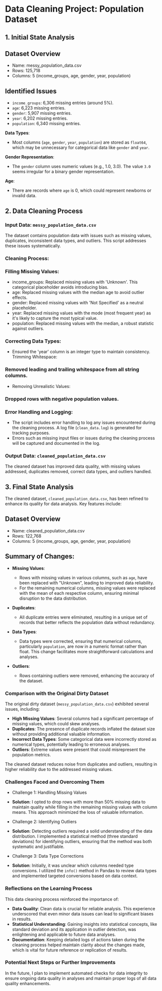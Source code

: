 # Data Cleaning Project: Population Dataset

## 1. Initial State Analysis

## Dataset Overview
- Name: messy_population_data.csv
- Rows: 125,718
- Columns: 5 (income_groups, age, gender, year, population)

## Identified Issues
   - `income_groups`: 6,306 missing entries (around 5%).
   - `age`: 6,223 missing entries.
   - `gender`: 5,907 missing entries.
   - `year`: 6,202 missing entries.
   - `population`: 6,340 missing entries.

**Data Types**:
   - Most columns (`age`, `gender`, `year`, `population`) are stored as `float64`, which may be unnecessary for categorical data like `gender` and `year`.

**Gender Representation**:
   - The `gender` column uses numeric values (e.g., 1.0, 3.0). The value `3.0` seems irregular for a binary gender representation.

**Age**:
   - There are records where `age` is 0, which could represent newborns or invalid data.



## 2. Data Cleaning Process

### Input Data: `messy_population_data.csv`
The dataset contains population data with issues such as missing values, duplicates, inconsistent data types, and outliers. This script addresses these issues systematically.

### Cleaning Process:

### Filling Missing Values:

- income_groups: Replaced missing values with 'Unknown'. This categorical placeholder avoids introducing bias.
- age: Replaced missing values with the median age to avoid outlier effects.
- gender: Replaced missing values with 'Not Specified' as a neutral placeholder.
- year: Replaced missing values with the mode (most frequent year) as it's likely to capture the most typical value.
- population: Replaced missing values with the median, a robust statistic against outliers.

### Correcting Data Types:
- Ensured the 'year' column is an integer type to maintain consistency.
Trimming Whitespace:

### Removed leading and trailing whitespace from all string columns.
- Removing Unrealistic Values:

### Dropped rows with negative population values.

### Error Handling and Logging:
- The script includes error handling to log any issues encountered during the cleaning process. A log file (`clean_data.log`) is generated for tracking purposes.
- Errors such as missing input files or issues during the cleaning process will be captured and documented in the log.

### Output Data: `cleaned_population_data.csv`

The cleaned dataset has improved data quality, with missing values addressed, duplicates removed, correct data types, and outliers handled. 



## 3. Final State Analysis

The cleaned dataset, `cleaned_population_data.csv`, has been refined to enhance its quality for data analysis. Key features include:

## Dataset Overview
- Name: cleaned_population_data.csv
- Rows: 122,768
- Columns: 5 (income_groups, age, gender, year, population)

## Summary of Changes:

- **Missing Values**:
  - Rows with missing values in various columns, such as `age`, have been replaced with "Unknown", leading to improved data reliability.
  - For the remaining numerical columns, missing values were replaced with the mean of each respective column, ensuring minimal disruption to the data distribution.

- **Duplicates**:
  - All duplicate entries were eliminated, resulting in a unique set of records that better reflects the population data without redundancy.

- **Data Types**:
  - Data types were corrected, ensuring that numerical columns, particularly `population`, are now in a numeric format rather than float. This change facilitates more straightforward calculations and analyses.

- **Outliers**:
  - Rows containing outliers were removed, enhancing the accuracy of the dataset.

### Comparison with the Original Dirty Dataset

The original dirty dataset (`messy_population_data.csv`) exhibited several issues, including:

- **High Missing Values**: Several columns had a significant percentage of missing values, which could skew analyses.
- **Duplicates**: The presence of duplicate records inflated the dataset size without providing additional valuable information.
- **Incorrect Data Types**: Some categorical data were incorrectly stored as numerical types, potentially leading to erroneous analyses.
- **Outliers**: Extreme values were present that could misrepresent the population metrics.

The cleaned dataset reduces noise from duplicates and outliers, resulting in higher reliability due to the addressed missing values.

### Challenges Faced and Overcoming Them

- Challenge 1: Handling Missing Values
- **Solution**: I opted to drop rows with more than 50% missing data to maintain quality while filling in the remaining missing values with column means. This approach minimized the loss of valuable information.

- Challenge 2: Identifying Outliers
- **Solution**: Detecting outliers required a solid understanding of the data distribution. I implemented a statistical method (three standard deviations) for identifying outliers, ensuring that the method was both systematic and justifiable.

- Challenge 3: Data Type Corrections
- **Solution**: Initially, it was unclear which columns needed type conversions. I utilized the `info()` method in Pandas to review data types and implemented targeted conversions based on data context.

### Reflections on the Learning Process

This data cleaning process reinforced the importance of:

- **Data Quality**: Clean data is crucial for reliable analysis. This experience underscored that even minor data issues can lead to significant biases in results.
- **Statistical Understanding**: Gaining insights into statistical concepts, like standard deviation and its application in outlier detection, was enlightening and applicable to future data analyses.
- **Documentation**: Keeping detailed logs of actions taken during the cleaning process helped maintain clarity about the changes made, which is vital for future reference or replication of results.

### Potential Next Steps or Further Improvements

In the future, I plan to implement automated checks for data integrity to ensure ongoing data quality in analyses and maintain proper logs of all data quality enhancements.























